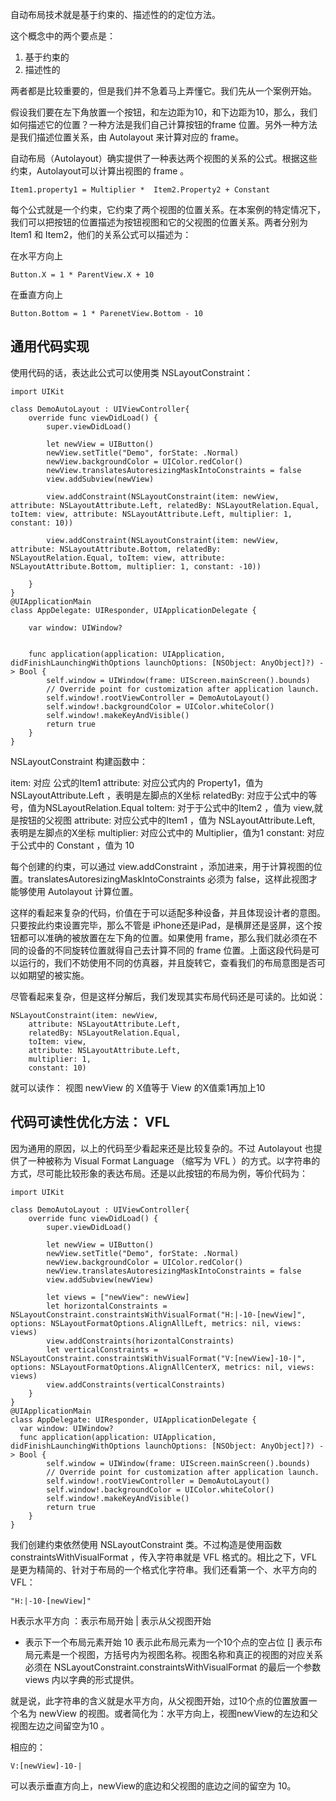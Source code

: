 自动布局技术就是基于约束的、描述性的的定位方法。

这个概念中的两个要点是：

1. 基于约束的
2. 描述性的

两者都是比较重要的，但是我们并不急着马上弄懂它。我们先从一个案例开始。

假设我们要在左下角放置一个按钮，和左边距为10，和下边距为10，那么，我们如何描述它的位置？一种方法是我们自己计算按钮的frame 位置。另外一种方法是我们描述位置关系，由 Autolayout 来计算对应的 frame。

自动布局（Autolayout）确实提供了一种表达两个视图的关系的公式。根据这些约束，Autolayout可以计算出视图的 frame 。

    Item1.property1 = Multiplier *  Item2.Property2 + Constant 

每个公式就是一个约束，它约束了两个视图的位置关系。在本案例的特定情况下，我们可以把按钮的位置描述为按钮视图和它的父视图的位置关系。两者分别为Item1 和 Item2，他们的关系公式可以描述为：

在水平方向上

    Button.X = 1 * ParentView.X + 10
    
在垂直方向上

    Button.Bottom = 1 * ParenetView.Bottom - 10

## 通用代码实现

使用代码的话，表达此公式可以使用类 NSLayoutConstraint：

    import UIKit

    class DemoAutoLayout : UIViewController{
        override func viewDidLoad() {
            super.viewDidLoad()
            
            let newView = UIButton()
            newView.setTitle("Demo", forState: .Normal)
            newView.backgroundColor = UIColor.redColor()
            newView.translatesAutoresizingMaskIntoConstraints = false
            view.addSubview(newView)
            
            view.addConstraint(NSLayoutConstraint(item: newView, attribute: NSLayoutAttribute.Left, relatedBy: NSLayoutRelation.Equal, toItem: view, attribute: NSLayoutAttribute.Left, multiplier: 1, constant: 10))

            view.addConstraint(NSLayoutConstraint(item: newView, attribute: NSLayoutAttribute.Bottom, relatedBy: NSLayoutRelation.Equal, toItem: view, attribute: NSLayoutAttribute.Bottom, multiplier: 1, constant: -10))

        }
    }
    @UIApplicationMain
    class AppDelegate: UIResponder, UIApplicationDelegate {

        var window: UIWindow?


        func application(application: UIApplication, didFinishLaunchingWithOptions launchOptions: [NSObject: AnyObject]?) -> Bool {
            self.window = UIWindow(frame: UIScreen.mainScreen().bounds)
            // Override point for customization after application launch.
            self.window!.rootViewController = DemoAutoLayout()
            self.window!.backgroundColor = UIColor.whiteColor()
            self.window!.makeKeyAndVisible()
            return true
        }
    }

NSLayoutConstraint 构建函数中：

item: 对应 公式的Item1
attribute: 对应公式内的 Property1，值为 NSLayoutAttribute.Left ，表明是左脚点的X坐标
relatedBy: 对应于公式中的等号，值为NSLayoutRelation.Equal
toItem: 对于于公式中的Item2 ，值为 view,就是按钮的父视图
attribute: 对应公式中的Item1 ，值为 NSLayoutAttribute.Left, 表明是左脚点的X坐标
multiplier: 对应公式中的 Multiplier，值为1
constant: 对应于公式中的 Constant ，值为 10

每个创建的约束，可以通过 view.addConstraint ，添加进来，用于计算视图的位置。translatesAutoresizingMaskIntoConstraints 必须为 false，这样此视图才能够使用 Autolayout 计算位置。

这样的看起来复杂的代码，价值在于可以适配多种设备，并且体现设计者的意图。只要按此约束设置完毕，那么不管是 iPhone还是iPad，是横屏还是竖屏，这个按钮都可以准确的被放置在左下角的位置。如果使用 frame，那么我们就必须在不同的设备的不同旋转位置就得自己去计算不同的 frame 位置。上面这段代码是可以运行的，我们不妨使用不同的仿真器，并且旋转它，查看我们的布局意图是否可以如期望的被实施。

尽管看起来复杂，但是这样分解后，我们发现其实布局代码还是可读的。比如说：

    NSLayoutConstraint(item: newView, 
        attribute: NSLayoutAttribute.Left, 
        relatedBy: NSLayoutRelation.Equal, 
        toItem: view, 
        attribute: NSLayoutAttribute.Left, 
        multiplier: 1, 
        constant: 10)
就可以读作：
    视图 newView 的 X值等于 View 的X值乘1再加上10

## 代码可读性优化方法： VFL

因为通用的原因，以上的代码至少看起来还是比较复杂的。不过 Autolayout 也提供了一种被称为 Visual Format Language （缩写为 VFL ）的方式。以字符串的方式，尽可能比较形象的表达布局。还是以此按钮的布局为例，等价代码为：

    import UIKit

    class DemoAutoLayout : UIViewController{
        override func viewDidLoad() {
            super.viewDidLoad()
            
            let newView = UIButton()
            newView.setTitle("Demo", forState: .Normal)
            newView.backgroundColor = UIColor.redColor()
            newView.translatesAutoresizingMaskIntoConstraints = false
            view.addSubview(newView)
            
            let views = ["newView": newView]
            let horizontalConstraints = NSLayoutConstraint.constraintsWithVisualFormat("H:|-10-[newView]", options: NSLayoutFormatOptions.AlignAllLeft, metrics: nil, views: views)
            view.addConstraints(horizontalConstraints)
            let verticalConstraints = NSLayoutConstraint.constraintsWithVisualFormat("V:[newView]-10-|", options: NSLayoutFormatOptions.AlignAllCenterX, metrics: nil, views: views)
            view.addConstraints(verticalConstraints)
        }
    }
    @UIApplicationMain
    class AppDelegate: UIResponder, UIApplicationDelegate {
      var window: UIWindow?
      func application(application: UIApplication, didFinishLaunchingWithOptions launchOptions: [NSObject: AnyObject]?) -> Bool {
            self.window = UIWindow(frame: UIScreen.mainScreen().bounds)
            // Override point for customization after application launch.
            self.window!.rootViewController = DemoAutoLayout()
            self.window!.backgroundColor = UIColor.whiteColor()
            self.window!.makeKeyAndVisible()
            return true
        }
    }
我们创建约束依然使用 NSLayoutConstraint 类。不过构造是使用函数 constraintsWithVisualFormat ，传入字符串就是 VFL 格式的。相比之下，VFL 是更为精简的、针对于布局的一个格式化字符串。我们还看第一个、水平方向的VFL：

    "H:|-10-[newView]"

H表示水平方向 
：表示布局开始
| 表示从父视图开始
- 表示下一个布局元素开始
10 表示此布局元素为一个10个点的空占位
[] 表示布局元素是一个视图，方括号内为视图名称。视图名称和真正的视图的对应关系必须在 NSLayoutConstraint.constraintsWithVisualFormat 的最后一个参数views 内以字典的形式提供。

就是说，此字符串的含义就是水平方向，从父视图开始，过10个点的位置放置一个名为 newView 的视图。或者简化为：水平方向上，视图newView的左边和父视图左边之间留空为10 。

相应的：

    V:[newView]-10-|

可以表示垂直方向上，newView的底边和父视图的底边之间的留空为 10。





